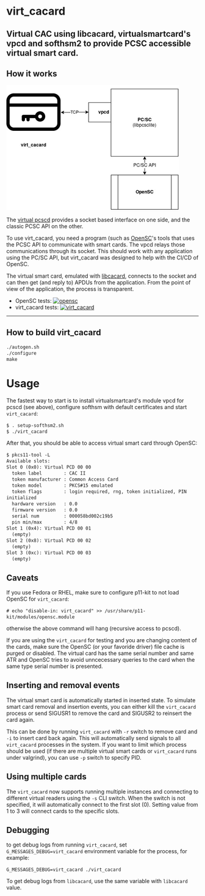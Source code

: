 # virt_cacard
Virtual CAC using libcacard, virtualsmartcard's vpcd and softhsm2 to provide PCSC accessible virtual smart card. 
---
## How it works


![schema](https://github.com/PL4typus/notes/blob/master/virt_cacard.jpg)


The [virtual pcscd](https://github.com/frankmorgner/vsmartcard/tree/master/virtualsmartcard) provides a socket based interface on one side, and the classic PCSC API on the other.

To use virt_cacard, you need a program (such as [OpenSC](https://github.com/OpenSC/OpenSC)'s tools that uses the PCSC API to communicate with smart cards. The vpcd relays those communications through its socket. This should work with any application using the PC/SC API, but virt_cacard was designed to help with the CI/CD of OpenSC.

The virtual smart card, emulated with [libcacard](https://gitlab.freedesktop.org/spice/libcacard/), connects to the socket and can then get (and reply to) APDUs from the application. From the point of view of the application, the process is transparent. 

* OpenSC tests: [![opensc](https://github.com/OpenSC/OpenSC/actions/workflows/linux.yml/badge.svg)](https://github.com/OpenSC/OpenSC/actions/workflows/linux.yml)
* virt_cacard tests: [![virt_cacard](https://github.com/Jakuje/virt_cacard/actions/workflows/tests.yml/badge.svg)](https://github.com/Jakuje/virt_cacard/actions/workflows/tests.yml)

---
## How to build virt_cacard

    ./autogen.sh
    ./configure
    make


# Usage

The fastest way to start is to install virtualsmartcard's module
vpcd for pcscd (see above), configure softhsm with default certificates
and start `virt_cacard`:

    $ . setup-softhsm2.sh
    $ ./virt_cacard

After that, you should be able to access virtual smart card through OpenSC:

    $ pkcs11-tool -L
    Available slots:
    Slot 0 (0x0): Virtual PCD 00 00
      token label        : CAC II
      token manufacturer : Common Access Card
      token model        : PKCS#15 emulated
      token flags        : login required, rng, token initialized, PIN initialized
      hardware version   : 0.0
      firmware version   : 0.0
      serial num         : 000058bd002c19b5
      pin min/max        : 4/8
    Slot 1 (0x4): Virtual PCD 00 01
      (empty)
    Slot 2 (0x8): Virtual PCD 00 02
      (empty)
    Slot 3 (0xc): Virtual PCD 00 03
      (empty)

## Caveats

If you use Fedora or RHEL, make sure to configure p11-kit to not load OpenSC
for `virt_cacard`:

    # echo "disable-in: virt_cacard" >> /usr/share/p11-kit/modules/opensc.module

otherwise the above command will hang (recursive access to pcscd).

If you are using the `virt_cacard` for testing and you are changing content of
the cards, make sure the OpenSC (or your favoride driver) file cache is purged
or disabled. The virtual card has the same serial number and same ATR and
OpenSC tries to avoid unncecessary queries to the card when the same type
serial number is presented.

## Inserting and removal events

The virtual smart card is automatically started in inserted state. To simulate
smart card removal and insertion events, you can either kill the `virt_cacard`
process or send SIGUSR1 to remove the card and SIGUSR2 to reinsert the card again.

This can be done by running `virt_cacard` with `-r` switch to remove card and
`-i` to insert card back again. This will automatically send signals to all
`virt_cacard` processes in the system. If you want to limit which process should
be used (if there are multiple virtual smart cards or `virt_cacard` runs under
valgrind), you can use `-p` switch to specify PID.

## Using multiple cards

The `virt_cacard` now supports running multiple instances and connecting to
different virtual readers using the `-s` CLI switch. When the switch is not
specified, it will automatically connect to the first slot (0). Setting value
from 1 to 3 will connect cards to the specific slots.

## Debugging

to get debug logs from running `virt_cacard`, set `G_MESSAGES_DEBUG=virt_cacard`
environment variable for the process, for example:

    G_MESSAGES_DEBUG=virt_cacard ./virt_cacard

To get debug logs from `libcacard`, use the same variable with `libcacard` value.
